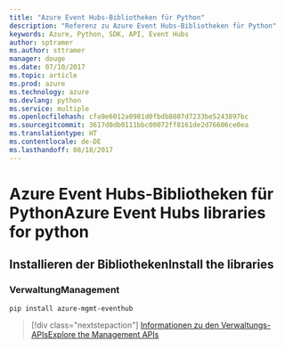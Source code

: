 ```yaml
---
title: "Azure Event Hubs-Bibliotheken für Python"
description: "Referenz zu Azure Event Hubs-Bibliotheken für Python"
keywords: Azure, Python, SDK, API, Event Hubs
author: sptramer
ms.author: sttramer
manager: douge
ms.date: 07/10/2017
ms.topic: article
ms.prod: azure
ms.technology: azure
ms.devlang: python
ms.service: multiple
ms.openlocfilehash: cfa9e6012a0981d0fbdb8087d7233be5243897bc
ms.sourcegitcommit: 3617d0db0111bbc00072ff8161de2d76606ce0ea
ms.translationtype: HT
ms.contentlocale: de-DE
ms.lasthandoff: 08/18/2017
---
```

# <a name="azure-event-hubs-libraries-for-python"></a><span data-ttu-id="f7542-104">Azure Event Hubs-Bibliotheken für Python</span><span class="sxs-lookup"><span data-stu-id="f7542-104">Azure Event Hubs libraries for python</span></span>

## <a name="install-the-libraries"></a><span data-ttu-id="f7542-105">Installieren der Bibliotheken</span><span class="sxs-lookup"><span data-stu-id="f7542-105">Install the libraries</span></span>


### <a name="management"></a><span data-ttu-id="f7542-106">Verwaltung</span><span class="sxs-lookup"><span data-stu-id="f7542-106">Management</span></span>

```bash
pip install azure-mgmt-eventhub
```
> [!div class="nextstepaction"]
> [<span data-ttu-id="f7542-107">Informationen zu den Verwaltungs-APIs</span><span class="sxs-lookup"><span data-stu-id="f7542-107">Explore the Management APIs</span></span>](/python/api/overview/azure/eventhub/managementlibrary)
